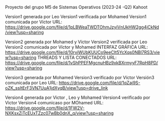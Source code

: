 Proyecto del grupo M5 de Sistemas Operativos (2023-24 -Q2)
Kahoot

Version1 generada por Leo
Version1 verificada por Mohamed
Version1 comunicada por Víctor URL: https://drive.google.com/file/d/1pLBWeaTWDTOhmJzyiVnUkHW2gg4jCkNd/view?usp=sharing

Version2 generada por Mohamed y Víctor
Version2 verificada por Leo
Version2 comunicada por Víctor y Mohamed
INTERFAZ GRÁFICA URL: https://drive.google.com/file/d/10rviWUbKUUCo9eeCIt5YcXqs0NBl7RS3/view?usp=sharing
THREADS Y LISTA CONECTADOS URL: https://drive.google.com/file/d/1vShPPEFMgcnuHBz9xkBXrmyyF7RpH8PD/view?usp=sharing

Version3 generada por Mohamed
Version3 verificado por Víctor
Versión3 comunicada por Leo URL: https://drive.google.com/file/d/1qZaj9S-oZK_ssItErF3VN7UuA1jdXyqB/view?usp=drive_link


Version4 generada por Victor , Leo y Mohamed
Version4 verificado por Victor
Version4 comunicaso por MOhamed URL: https://drive.google.com/file/d/1FW2V-NXKsxZiTcEUxTZzc07wBb0dnX_q/view?usp=sharing
